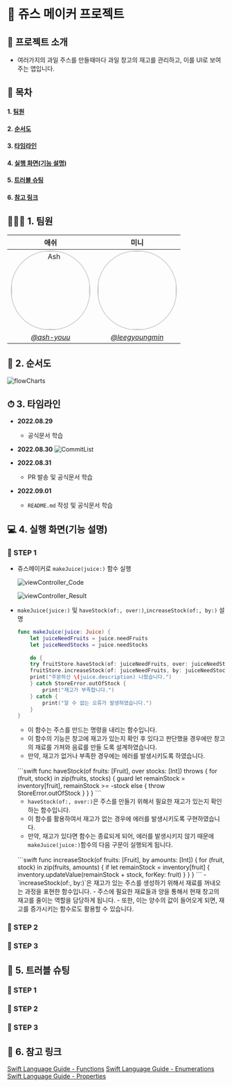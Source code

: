 # 🥤 쥬스 메이커 프로젝트

## 📑 프로젝트 소개
- 여러가지의 과일 주스를 만들때마다 과일 창고의 재고를 관리하고, 이를 UI로 보여주는 앱입니다.

## 📍 목차
#### 1. [팀원](#🧑🏻‍💻-1-팀원)
#### 2. [순서도](#🔖-2-순서도)
#### 3. [타임라인](#⏱-3-타임라인)
#### 4. [실행 화면(기능 설명)](#💻-4-실행-화면기능-설명)
#### 5. [트러블 슈팅](#🚀-5-트러블-슈팅)
#### 6. [참고 링크](#📎-6-참고-링크)

## 🧑🏻‍💻 1. 팀원
|애쉬|미니|
|:----:|:----:|
| <img width="180px" img style="border: 2px solid lightgray; border-radius: 90px;-moz-border-radius: 90px;-khtml-border-radius: 90px;-webkit-border-radius: 90px;" src="https://user-images.githubusercontent.com/88357373/186843567-7b59d8c6-8f37-4858-8cf7-6c47d58ba9b0.png" alt="Ash" border="0" width="200">|<img width="180px" img style="border: 2px solid lightgray; border-radius: 90px;-moz-border-radius: 90px;-khtml-border-radius: 90px;-webkit-border-radius: 90px;" src="https://i.imgur.com/ikEGO8k.jpg">|
|<a href="https://github.com/ash-youu"> <center>*@ash-youu*</center></a> | <a href="https://github.com/leegyoungmin"> <center>*@leegyoungmin*</center></a>|

## 🔖 2. 순서도
![flowCharts](https://i.imgur.com/r5klH3I.png)

## ⏱ 3. 타임라인
<!-- : 시간 순으로 프로젝트의 주요 진행 척도를 표시 -->
- **2022.08.29**
	- 공식문서 학습

- **2022.08.30**
    ![CommitList](https://i.imgur.com/DaHEL9t.png)

- **2022.08.31**
    - PR 발송 및 공식문서 학습

- **2022.09.01**
    - `README.md` 작성 및 공식문서 학습

## 💻 4. 실행 화면(기능 설명)
### 📌 STEP 1
- 쥬스메이커로 `makeJuice(juice:)` 함수 실행

    ![viewController_Code](https://i.imgur.com/IDm4RGe.png)

    ![viewController_Result](https://i.imgur.com/Dm5BJ4s.png)
- `makeJuice(juice:)` 및 `haveStock(of:, over:)`,`increaseStock(of:, by:)` 설명
    ```swift
    func makeJuice(juice: Juice) {
        let juiceNeedFruits = juice.needFruits
        let juiceNeedStocks = juice.needStocks
        
        do {
		try fruitStore.haveStock(of: juiceNeedFruits, over: juiceNeedStocks)
		fruitStore.increaseStock(of: juiceNeedFruits, by: juiceNeedStocks)
		print("주문하신 \(juice.description) 나왔습니다.")
        } catch StoreError.outOfStock {
            print("재고가 부족합니다.")
        } catch {
            print("알 수 없는 오류가 발생하였습니다.")
        }
    }
    ```
    - 이 함수는 주스를 만드는 명령을 내리는 함수입니다.
    - 이 함수의 기능은 창고에 재고가 있는지 확인 후 있다고 판단했을 경우에만 창고의 재료를 가져와 음료를 만들 도록 설계하였습니다.
    - 만약, 재고가 없거나 부족한 경우에는 에러를 발생시키도록 하였습니다.
    <br/>
    ```swift
	func haveStock(of fruits: [Fruit], over stocks: [Int]) throws {
		for (fruit, stock) in zip(fruits, stocks)  {
			guard let remainStock = inventory[fruit], remainStock >= -stock else {
                throw StoreError.outOfStock
			}
		}
    }
	```
	
    - `haveStock(of:, over:)`은 주스를 만들기 위해서 필요한 재고가 있는지 확인하는 함수입니다.
    - 이 함수를 활용하여서 재고가 없는 경우에 에러를 발생시키도록 구현하였습니다.
    - 만약, 재고가 있다면 함수는 종료되게 되어, 에러를 발생시키지 않기 때문에 `makeJuice(juice:)`함수의 다음 구문이 실행되게 됩니다.
    <br/>
    ```swift
    func increaseStock(of fruits: [Fruit], by amounts: [Int]) {
        for (fruit, stock) in zip(fruits, amounts) {
            if let remainStock = inventory[fruit] {
                inventory.updateValue(remainStock + stock, forKey: fruit)
            }
        }
    }
    ```
    - `increaseStock(of:, by:)`은 재고가 있는 주스를 생성하기 위해서 재료를 꺼내오는 과정을 표현한 함수입니다.
    - 주스에 필요한 재료들과 양을 통해서 현재 창고의 재고를 줄이는 역할을 담당하게 됩니다.
    - 또한, 이는 양수의 값이 들어오게 되면, 재고를 증가시키는 함수로도 활용할 수 있습니다.



### 📌 STEP 2
### 📌 STEP 3
## 🚀 5. 트러블 슈팅
### 📌 STEP 1
### 📌 STEP 2
### 📌 STEP 3
## 📎 6. 참고 링크
[Swift Language Guide - Functions](https://docs.swift.org/swift-book/LanguageGuide/Functions.html)
[Swift Language Guide - Enumerations](https://docs.swift.org/swift-book/LanguageGuide/Enumerations.html)
[Swift Language Guide - Properties](https://docs.swift.org/swift-book/LanguageGuide/Properties.html)
